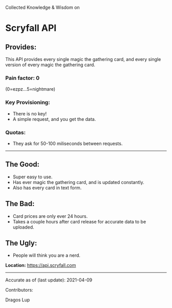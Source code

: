 Collected Knowledge & Wisdom on
# Scryfall API

## Provides:
This API provides every single magic the gathering card, and every single version of every magic the gathering card.



### Pain factor: 0
(0=ezpz...5=nightmare)

### Key Provisioning:     

- There is no key!
- A simple request, and you get the data.

### Quotas:
- They ask for 50-100 miliseconds between requests.

---

## The Good:
- Super easy to use.
- Has ever magic the gathering card, and is updated constantly.
- Also has every card in text form.
## The Bad:
- Card prices are only ever 24 hours.
- Takes a couple hours after card release for accurate data to be uploaded.
## The Ugly:
- People will think you are a nerd.


**Location:** https://api.scryfall.com

---

Accurate as of (last update):    2021-04-09  

Contributors:  

Dragos Lup
